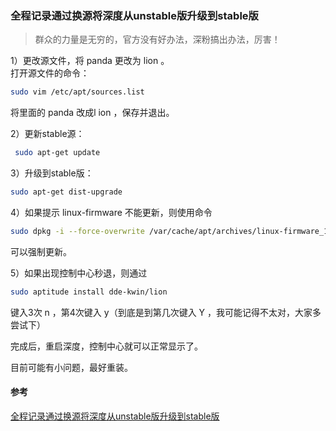 ### 全程记录通过换源将深度从unstable版升级到stable版

> 群众的力量是无穷的，官方没有好办法，深粉搞出办法，厉害！

1）更改源文件，将 panda 更改为 lion 。  
打开源文件的命令：
```bash
sudo vim /etc/apt/sources.list
```
 将里面的 panda 改成l ion ，保存并退出。 

2）更新stable源：
```bash
 sudo apt-get update
```

3）升级到stable版：
```bash
sudo apt-get dist-upgrade
```

4）如果提示 linux-firmware 不能更新，则使用命令
```bash
sudo dpkg -i --force-overwrite /var/cache/apt/archives/linux-firmware_1.173.2_all.deb 
```
可以强制更新。

5）如果出现控制中心秒退，则通过
```bash
sudo aptitude install dde-kwin/lion
```
键入3次 n ，第4次键入 y（到底是到第几次键入 Y ，我可能记得不太对，大家多尝试下）

完成后，重启深度，控制中心就可以正常显示了。

目前可能有小问题，最好重装。

#### 参考

[全程记录通过换源将深度从unstable版升级到stable版](https://bbs.deepin.org/forum.php?mod=viewthread&tid=181062&extra=)